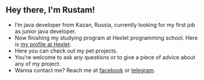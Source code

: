 <h2><b> Hey there, I'm Rustam! </h2></b>
<p></p>
<ul>
<li> I’m java developer from Kazan, Russia, currently looking for my first job as junior java developer.</li>
<li> Now finishing my studying program at Hexlet programming school. Here is <a href="https://ru.hexlet.io/u/rus_yanov">my profile at Hexlet</a>.</li> 
<li> Here you can check out my pet projects. </li>
<li> You're welcome to ask any questions or to give a piece of advice about any of my project.</li>
<li> Wanna contact me? Reach me at <a href="https://www.facebook.com/akhmedzianov/">facebook</a> or <a href="t.me/rus_yanov">telegram</a>. </li>
</ul>
